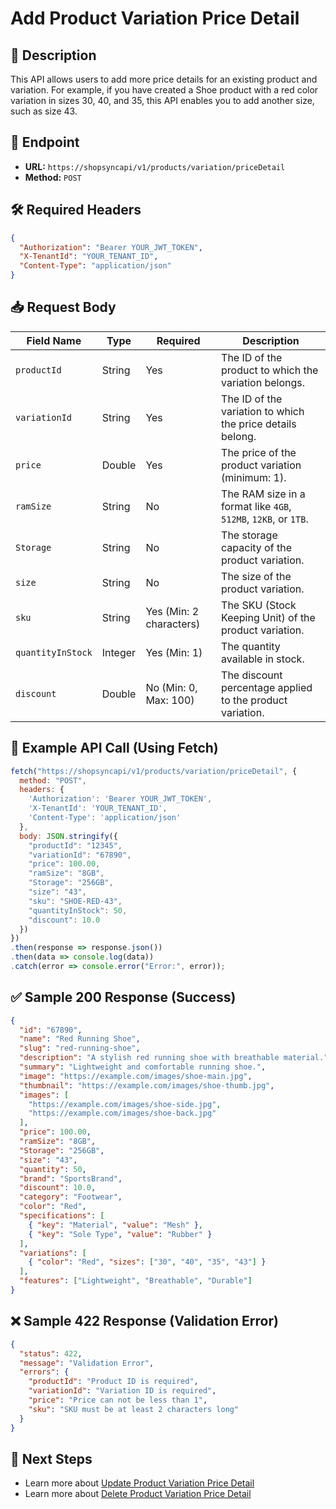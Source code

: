 # Add Product Variation Price Detail

## 📌 Description
This API allows users to add more price details for an existing product and variation. For example, if you have created a Shoe product with a red color variation in sizes 30, 40, and 35, this API enables you to add another size, such as size 43.

## 🔗 Endpoint
- **URL:** `https://shopsyncapi/v1/products/variation/priceDetail`
- **Method:** `POST`


## 🛠️ Required Headers
```json
{
  "Authorization": "Bearer YOUR_JWT_TOKEN",
  "X-TenantId": "YOUR_TENANT_ID",
  "Content-Type": "application/json"
}
```

## 📥 Request Body

| Field Name        | Type    | Required | Description |
|------------------|---------|----------|-------------|
| `productId`      | String  | Yes      | The ID of the product to which the variation belongs. |
| `variationId`    | String  | Yes      | The ID of the variation to which the price details belong. |
| `price`          | Double  | Yes      | The price of the product variation (minimum: 1). |
| `ramSize`        | String  | No       | The RAM size in a format like `4GB`, `512MB`, `12KB`, or `1TB`. |
| `Storage`        | String  | No       | The storage capacity of the product variation. |
| `size`           | String  | No       | The size of the product variation. |
| `sku`            | String  | Yes (Min: 2 characters) | The SKU (Stock Keeping Unit) of the product variation. |
| `quantityInStock`| Integer | Yes (Min: 1) | The quantity available in stock. |
| `discount`       | Double  | No (Min: 0, Max: 100) | The discount percentage applied to the product variation. |

## 📡 Example API Call (Using Fetch)
```javascript
fetch("https://shopsyncapi/v1/products/variation/priceDetail", {
  method: "POST",
  headers: {
    'Authorization': 'Bearer YOUR_JWT_TOKEN',
    'X-TenantId': 'YOUR_TENANT_ID',
    'Content-Type': 'application/json'
  },
  body: JSON.stringify({
    "productId": "12345",
    "variationId": "67890",
    "price": 100.00,
    "ramSize": "8GB",
    "Storage": "256GB",
    "size": "43",
    "sku": "SHOE-RED-43",
    "quantityInStock": 50,
    "discount": 10.0
  })
})
.then(response => response.json())
.then(data => console.log(data))
.catch(error => console.error("Error:", error));
```

## ✅ Sample 200 Response (Success)
```json
{
  "id": "67890",
  "name": "Red Running Shoe",
  "slug": "red-running-shoe",
  "description": "A stylish red running shoe with breathable material.",
  "summary": "Lightweight and comfortable running shoe.",
  "image": "https://example.com/images/shoe-main.jpg",
  "thumbnail": "https://example.com/images/shoe-thumb.jpg",
  "images": [
    "https://example.com/images/shoe-side.jpg",
    "https://example.com/images/shoe-back.jpg"
  ],
  "price": 100.00,
  "ramSize": "8GB",
  "Storage": "256GB",
  "size": "43",
  "quantity": 50,
  "brand": "SportsBrand",
  "discount": 10.0,
  "category": "Footwear",
  "color": "Red",
  "specifications": [
    { "key": "Material", "value": "Mesh" },
    { "key": "Sole Type", "value": "Rubber" }
  ],
  "variations": [
    { "color": "Red", "sizes": ["30", "40", "35", "43"] }
  ],
  "features": ["Lightweight", "Breathable", "Durable"]
}
```

## ❌ Sample 422 Response (Validation Error)
```json
{
  "status": 422,
  "message": "Validation Error",
  "errors": {
    "productId": "Product ID is required",
    "variationId": "Variation ID is required",
    "price": "Price can not be less than 1",
    "sku": "SKU must be at least 2 characters long"
  }
}
```

## 🔗 Next Steps
- Learn more about [Update Product Variation Price Detail](./update-product-variation-price-detail.md)
- Learn more about  [Delete Product Variation Price Detail](./delete-product-variation-price-detail.md)
